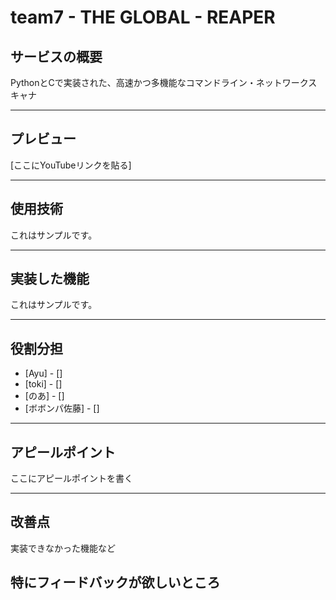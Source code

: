 # team7 - THE GLOBAL - REAPER
## サービスの概要

PythonとCで実装された、高速かつ多機能なコマンドライン・ネットワークスキャナ

---

## プレビュー

[ここにYouTubeリンクを貼る]

---

## 使用技術

これはサンプルです。

---

## 実装した機能

これはサンプルです。

---

## 役割分担

- [Ayu] - []
- [toki] - []
- [のあ] - []
- [ボボンパ佐藤] - []

---

## アピールポイント

ここにアピールポイントを書く

---

## 改善点

実装できなかった機能など

## 特にフィードバックが欲しいところ